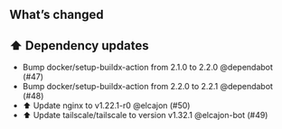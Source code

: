 ## What’s changed
## ⬆️ Dependency updates

- Bump docker/setup-buildx-action from 2.1.0 to 2.2.0 @dependabot (#47)
- Bump docker/setup-buildx-action from 2.2.0 to 2.2.1 @dependabot (#48)
- ⬆️ Update nginx to v1.22.1-r0 @elcajon (#50)
- ⬆️ Update tailscale/tailscale to version v1.32.1 @elcajon-bot (#49)
